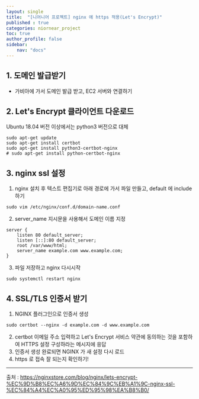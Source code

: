 ```yaml
---
layout: single
title:  "[니어니어 프로젝트] nginx 에 https 적용(Let's Encrypt)"
published : true
categories: niornear_project
toc: true
author_profile: false
sidebar:
    nav: "docs"
---
```


## 1. 도메인 발급받기

- 가비아에 가서 도메인 발급 받고, EC2 서버와 연결하기

## 2. Let's Encrypt 클라이언트 다운로드

Ubuntu 18.04 버전 이상에서는 python3 버전으로 대체

```shell
sudo apt-get update
sudo apt-get install certbot
sudo apt-get install python3-certbot-nginx
# sudo apt-get install python-certbot-nginx
```

## 3. nginx ssl 설정

1. nginx 설치 후 텍스트 편집기로 아래 경로에 가서 파일 만들고, default 에 include 하기

```shell
sudo vim /etc/nginx/conf.d/domain-name.conf
```

2. server_name 지시문을 사용해서 도메인 이름 지정

```shell
server {
    listen 80 default_server;
    listen [::]:80 default_server;
    root /var/www/html;
    server_name example.com www.example.com;
}
```

3. 파일 저장하고 nginx 다시시작

```shell
sudo systemctl restart nginx
```

## 4. SSL/TLS 인증서 받기

1. NGINX 플러그인으로 인증서 생성

```shell
sudo certbot --nginx -d example.com -d www.example.com
```

2. certbot 이메일 주소 입력하고 Let's Encrypt 서비스 약관에 동의하는 것을 포함하여 HTTPS 설정 구성하라는 메시지에 응답
3. 인증서 생성 완료되면 NGINX 가 새 설정 다시 로드
4. https 로 접속 잘 되는지 확인하기!



---

출처 : https://nginxstore.com/blog/nginx/lets-encrypt-%EC%9D%B8%EC%A6%9D%EC%84%9C%EB%A1%9C-nginx-ssl-%EC%84%A4%EC%A0%95%ED%95%98%EA%B8%B0/
